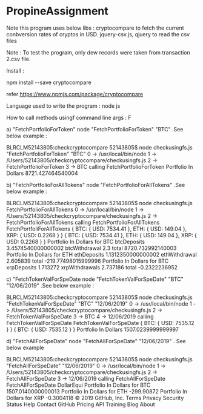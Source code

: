 # PropineAssignment

Note this program uses below libs :
cryptocompare to fetch the current conbversion rates of cryptos in USD.
jquery-csv.js, qjuery to read the csv files

Note : To test the program, only dew records were taken from transaction 2.csv file.

Install  :

npm install --save cryptocompare

refer https://www.npmjs.com/package/cryptocompare


Language used to write the program : node js

How to call methods usingf command line args : F
  
 
a) "FetchPortfolioForToken"  node <filename> "FetchPortfolioForToken" "BTC" .See below example :
  
BLRCLM52143805:checkcryptocompare 52143805$ node checkusingfs.js "FetchPortfolioForToken" "BTC"
0 -> /usr/local/bin/node
1 -> /Users/52143805/checkcryptocompare/checkusingfs.js
2 -> FetchPortfolioForToken
3 -> BTC
calling FetchPortfolioForToken
Portfolio In Dollars 8721.427464540004

b) "FetchPortfolioForAllTokens" node <filename> "FetchPortfolioForAllTokens" .See below example :

BLRCLM52143805:checkcryptocompare 52143805$ node checkusingfs.js FetchPortfolioForAllTokens
0 -> /usr/local/bin/node
1 -> /Users/52143805/checkcryptocompare/checkusingfs.js
2 -> FetchPortfolioForAllTokens
calling FetchPortfolioForAllTokens
FetchPortfoliForAllTokens
{ BTC: { USD: 7534.41 }, ETH: { USD: 149.04 }, XRP: { USD: 0.2268 } }
{ BTC: { USD: 7534.41 }, ETH: { USD: 149.04 }, XRP: { USD: 0.2268 } }
Portfolio In Dollars for BTC  btcDeposits 3.4574540000000002 btcWithdrawal 2.3 total 8720.732992140003
Portfolio In Dollars for ETH  ethDeposits 1.1312350000000002 ethWithdrawal 2.605839 total -219.77498015999996
Portfolio In Dollars for BTC  xrpDeposits 1.713272 xrpWithdrawals 2.737186 total -0.2322236952

c) "FetchTokenValForSpeDate  node <filename> "FetchTokenValForSpeDate" "BTC" "12/06/2019" .See below example :

BLRCLM52143805:checkcryptocompare 52143805$ node checkusingfs.js "FetchTokenValForSpeDate" "BTC" "12/06/2019"
0 -> /usr/local/bin/node
1 -> /Users/52143805/checkcryptocompare/checkusingfs.js
2 -> FetchTokenValForSpeDate
3 -> BTC
4 -> 12/06/2019
calling FetchTokenValForSpeDate
FetchTokenValForSpeDate
{ BTC: { USD: 7535.12 } }
{ BTC: { USD: 7535.12 } }
Portfolio In Dollars 1507.0239999999997

d) "FetchAllForSpeDate"    node <filename> "FetchAllForSpeDate" "12/06/2019" . See below example

BLRCLM52143805:checkcryptocompare 52143805$ node checkusingfs.js "FetchAllForSpeDate" "12/06/2019"
0 -> /usr/local/bin/node
1 -> /Users/52143805/checkcryptocompare/checkusingfs.js
2 -> FetchAllForSpeDate
3 -> 12/06/2019
calling FetchAllForSpeDate
FetchAllForSpeDate
DollarEqui
Portfolio In Dollars for BTC 1507.0140000000013
Portfolio In Dollars for ETH -299.90872
Portfolio In Dollars for XRP -0.3004118
© 2019 GitHub, Inc.
Terms
Privacy
Security
Status
Help
Contact GitHub
Pricing
API
Training
Blog
About

